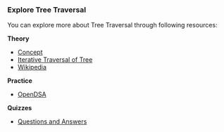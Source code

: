 ### Explore Tree Traversal

You can explore more about Tree Traversal through following resources:

**Theory**

   - [Concept](https://www.geeksforgeeks.org/tree-traversals-inorder-preorder-and-postorder/)
   - [Iterative Traversal of Tree](https://www.hackerearth.com/practice/notes/iterative-tree-traversals/)
   - [Wikipedia](https://en.wikipedia.org/wiki/Tree_traversal)

**Practice**

   - [OpenDSA](https://opendsa-server.cs.vt.edu/ODSA/Books/Everything/html/BinaryTreeTraversal.html)

**Quizzes**

   - [Questions and Answers](https://www.sanfoundry.com/data-structure-questions-answers-inorder-traversal/)

